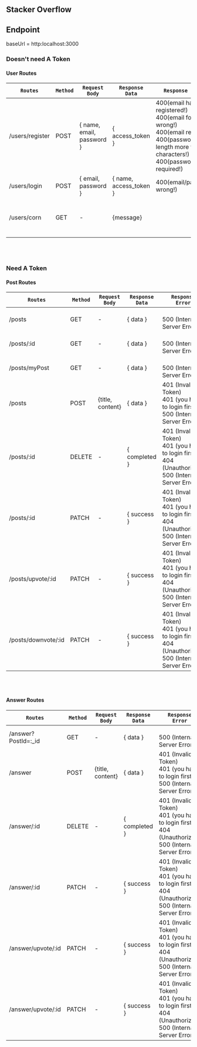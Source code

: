 ## **Stacker Overflow**

## Endpoint

baseUrl = http:localhost:3000
### Doesn't need A Token

#### User Routes

| `Routes`        | `Method` | `Request Body`            | `Response Data`        | `Response Error`                                                                                                                                                      | `Description`       |
|-----------------|----------|---------------------------|------------------------|-----------------------------------------------------------------------------------------------------------------------------------------------------------------------|---------------------|
| /users/register | POST     | { name, email, password } | { access_token }       | 400(email has been registered!) <br>400(email format is wrong!)<br> 400(email required!)<br> 400(password length more than 6 characters!)<br> 400(password required!) | Register a new user |
| /users/login    | POST     | { email, password }       | { name, access_token } | 400(email/password wrong!)                                                                                                                                            | Log in              |
| /users/corn    | GET      | -                         | {message}              |                                                                                                                                                                       | activate corn to send an email every 2 day             |

<br>
<br>

### Need A Token <br>
#### Post Routes

| `Routes`            | `Method` | `Request Body`   | `Response Data` | `Response Error`                                                                                                | `Description`                |
|---------------------|----------|------------------|-----------------|-----------------------------------------------------------------------------------------------------------------|------------------------------|
| /posts              | GET      | -                | { data }        | <br> 500 (Internal Server Error)                                                                                | Get All Posts/Questions data |
| /posts/:id          | GET      | -                | { data }        | <br> 500 (Internal Server Error)                                                                                | Get Single data              |
| /posts/myPost       | GET      | -                | { data }        | <br> 500 (Internal Server Error)                                                                                | Get Single data              |
| /posts              | POST     | {title, content} | { data }        | 401 (Invalid Token) <br> 401 (you have to login first!) <br> 500 (Internal Server Error)                        | Create new Post/Question     |
| /posts/:id          | DELETE   | -                | { completed }   | 401 (Invalid Token)<br> 401 (you have to login first!) <br> 404 (Unauthorized) <br> 500 (Internal Server Error) | Delete your Post             |
| /posts/:id          | PATCH    | -                | { success }     | 401 (Invalid Token)<br> 401 (you have to login first!) <br> 404 (Unauthorized) <br> 500 (Internal Server Error) | Edit Post                    |
| /posts/upvote/:id   | PATCH    | -                | { success }     | 401 (Invalid Token)<br> 401 (you have to login first!) <br> 404 (Unauthorized) <br> 500 (Internal Server Error) | Upvoting the post            |
| /posts/downvote/:id | PATCH    | -                | { success }     | 401 (Invalid Token)<br> 401 (you have to login first!) <br> 404 (Unauthorized) <br> 500 (Internal Server Error) | Downvoting the post          |

<br>
<br>

#### Answer Routes

| `Routes`            | `Method` | `Request Body`   | `Response Data` | `Response Error`                                                                                                | `Description`         |
|---------------------|----------|------------------|-----------------|-----------------------------------------------------------------------------------------------------------------|-----------------------|
| /answer?PostId=:_id | GET      | -                | { data }        | <br> 500 (Internal Server Error)                                                                                | Get Single data       |
| /answer             | POST     | {title, content} | { data }        | 401 (Invalid Token) <br> 401 (you have to login first!) <br> 500 (Internal Server Error)                        | Create new Answer     |
| /answer/:id         | DELETE   | -                | { completed }   | 401 (Invalid Token)<br> 401 (you have to login first!) <br> 404 (Unauthorized) <br> 500 (Internal Server Error) | Delete your Answer    |
| /answer/:id         | PATCH    | -                | { success }     | 401 (Invalid Token)<br> 401 (you have to login first!) <br> 404 (Unauthorized) <br> 500 (Internal Server Error) | Edit Answer           |
| /answer/upvote/:id  | PATCH    | -                | { success }     | 401 (Invalid Token)<br> 401 (you have to login first!) <br> 404 (Unauthorized) <br> 500 (Internal Server Error) | Upvoting the Answer   |
| /answer/upvote/:id  | PATCH    | -                | { success }     | 401 (Invalid Token)<br> 401 (you have to login first!) <br> 404 (Unauthorized) <br> 500 (Internal Server Error) | Downvoting the Answer |